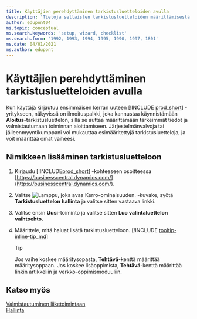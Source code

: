 ```yaml
---
title: Käyttäjien perehdyttäminen tarkistusluetteloiden avulla
description: 'Tietoja sellaisten tarkistusluetteloiden määrittämisestä, jotka auttavat käyttäjiä aloittamaan Business Centralin käytön.'
author: edupont04
ms.topic: conceptual
ms.search.keywords: 'setup, wizard, checklist'
ms.search.form: '1992, 1993, 1994, 1995, 1990, 1997, 1801'
ms.date: 04/01/2021
ms.author: edupont
---
```

# <a name="onboard-users-with-checklists" />Käyttäjien perehdyttäminen tarkistusluetteloiden avulla

Kun käyttäjä kirjautuu ensimmäisen kerran uuteen [!INCLUDE [prod_short](includes/prod_short.md)] -yritykseen, näkyvissä on ilmoituspalkki, joka kannustaa käynnistämään **Aloitus**-tarkistusluettelon, sillä se auttaa määrittämään tärkeimmät tiedot ja valmistautumaan toiminnan aloittamiseen. Järjestelmänvalvoja tai jälleenmyyntikumppani voi mukauttaa esimääritettyjä tarkistusluetteloja, ja voit määrittää omat vaiheesi.

## <a name="to-add-an-item-to-the-checklist" />Nimikkeen lisääminen tarkistusluetteloon

1. Kirjaudu [!INCLUDE[prod_short](includes/prod_short.md)] -kohteeseen osoitteessa [https://businesscentral.dynamics.com/](https://businesscentral.dynamics.com/).

2. Valitse ![Lamppu, joka avaa Kerro-ominaisuuden.](media/ui-search/search_small.png "Kerro, mitä haluat tehdä") -kuvake, syötä **Tarkistusluettelon hallinta** ja valitse sitten vastaava linkki.  

3. Valitse ensin **Uusi**-toiminto ja valitse sitten **Luo valintaluettelon vaihtoehto**.  

4. Määrittele, mitä haluat lisätä tarkistusluetteloon. [!INCLUDE [tooltip-inline-tip_md](includes/tooltip-inline-tip_md.md)]

    > [!TIP]
    > Jos vaihe koskee määritysopasta, **Tehtävä**-kenttä määrittää määritysoppaan. Jos koskee lisäoppimista, **Tehtävä**-kenttä määrittää linkin artikkeliin ja verkko-oppimismoduuliin.

## <a name="see-also" />Katso myös

[Valmistautuminen liiketoimintaan](ui-get-ready-business.md)  
[Hallinta](admin-setup-and-administration.md)  
